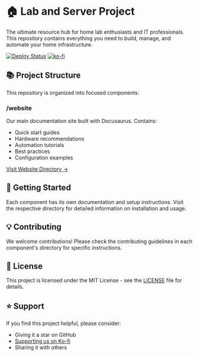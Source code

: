 # 🏠 Lab and Server Project

The ultimate resource hub for home lab enthusiasts and IT professionals. This repository contains everything you need to build, manage, and automate your home infrastructure.

[![Deploy Status](https://github.com/h4k4s4m/labandserver/actions/workflows/deploy.yml/badge.svg)](https://github.com/h4k4s4m/labandserver)
[![ko-fi](https://ko-fi.com/img/githubbutton_sm.svg)](https://ko-fi.com/labandserver)

## 📚 Project Structure

This repository is organized into focused components:

### /website

Our main documentation site built with Docusaurus. Contains:
- Quick start guides
- Hardware recommendations
- Automation tutorials
- Best practices
- Configuration examples

[Visit Website Directory →](./website)

## 🚀 Getting Started

Each component has its own documentation and setup instructions. Visit the respective directory for detailed information on installation and usage.

## 💡 Contributing

We welcome contributions! Please check the contributing guidelines in each component's directory for specific instructions.

## 📝 License

This project is licensed under the MIT License - see the [LICENSE](LICENSE) file for details.

## ⭐ Support

If you find this project helpful, please consider:
- Giving it a star on GitHub
- [Supporting us on Ko-fi](https://ko-fi.com/labandserver)
- Sharing it with others
